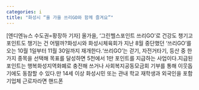 ```yaml
---
categories: i
title: "화성시 “올 가을 쓰리GO와 함께 즐겨요”"
---
```

[엔디엔뉴스 수도권=황장하 기자] 올가을, ‘그린헬스포인트 쓰리GO’로 건강도 챙기고 포인트도 챙기는 건 어떨까?화성시와 화성시체육회가 지난 8월 중단했던 ‘쓰리GO’를 오는 10월 1일부터 11월 30일까지 재개한다.‘쓰리GO’는 걷기, 자전거타기, 등산 중 한 가지 종목을 선택해 목표를 달성하면 5천에서 1만 포인트를 지급하는 사업이다.지급된 포인트는 행복화성지역화폐로 충전해 쓰거나 사회복지공동모금회 기부를 통해 이웃돕기에도 동참할 수 있다.만 14세 이상 화성시민 또는 관내 학교 재학생과 외국인을 포함 기업체 근로자라면 핸드폰